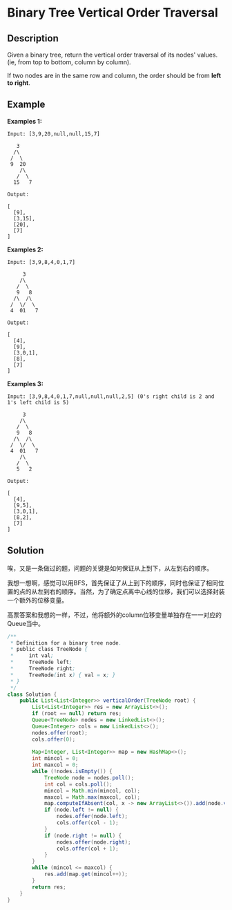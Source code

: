 # Binary Tree Vertical Order Traversal

## Description

Given a binary tree, return the vertical order traversal of its nodes' values. \(ie, from top to bottom, column by column\).

If two nodes are in the same row and column, the order should be from **left to right**.

## Example

**Examples 1:**

```text
Input: [3,9,20,null,null,15,7]

   3
  /\
 /  \
 9  20
    /\
   /  \
  15   7 

Output:

[
  [9],
  [3,15],
  [20],
  [7]
]
```

**Examples 2:**

```text
Input: [3,9,8,4,0,1,7]

     3
    /\
   /  \
   9   8
  /\  /\
 /  \/  \
 4  01   7 

Output:

[
  [4],
  [9],
  [3,0,1],
  [8],
  [7]
]
```

**Examples 3:**

```text
Input: [3,9,8,4,0,1,7,null,null,null,2,5] (0's right child is 2 and 1's left child is 5)

     3
    /\
   /  \
   9   8
  /\  /\
 /  \/  \
 4  01   7
    /\
   /  \
   5   2

Output:

[
  [4],
  [9,5],
  [3,0,1],
  [8,2],
  [7]
]
```

## Solution

唉，又是一条做过的题，问题的关键是如何保证从上到下，从左到右的顺序。

我想一想啊，感觉可以用BFS，首先保证了从上到下的顺序，同时也保证了相同位置的点的从左到右的顺序。当然，为了确定点离中心线的位移，我们可以选择封装一个额外的位移变量。

高票答案和我想的一样，不过，他将额外的column位移变量单独存在一一对应的Queue当中。

```java
/**
 * Definition for a binary tree node.
 * public class TreeNode {
 *     int val;
 *     TreeNode left;
 *     TreeNode right;
 *     TreeNode(int x) { val = x; }
 * }
 */
class Solution {
    public List<List<Integer>> verticalOrder(TreeNode root) {
        List<List<Integer>> res = new ArrayList<>();
        if (root == null) return res;
        Queue<TreeNode> nodes = new LinkedList<>();
        Queue<Integer> cols = new LinkedList<>();
        nodes.offer(root);
        cols.offer(0);
        
        Map<Integer, List<Integer>> map = new HashMap<>();
        int mincol = 0;
        int maxcol = 0;
        while (!nodes.isEmpty()) {
            TreeNode node = nodes.poll();
            int col = cols.poll();
            mincol = Math.min(mincol, col);
            maxcol = Math.max(maxcol, col);
            map.computeIfAbsent(col, x -> new ArrayList<>()).add(node.val);
            if (node.left != null) {
                nodes.offer(node.left);
                cols.offer(col - 1);
            }
            if (node.right != null) {
                nodes.offer(node.right);
                cols.offer(col + 1);
            }
        }
        while (mincol <= maxcol) {
            res.add(map.get(mincol++));
        }
        return res;
    }
}
```

